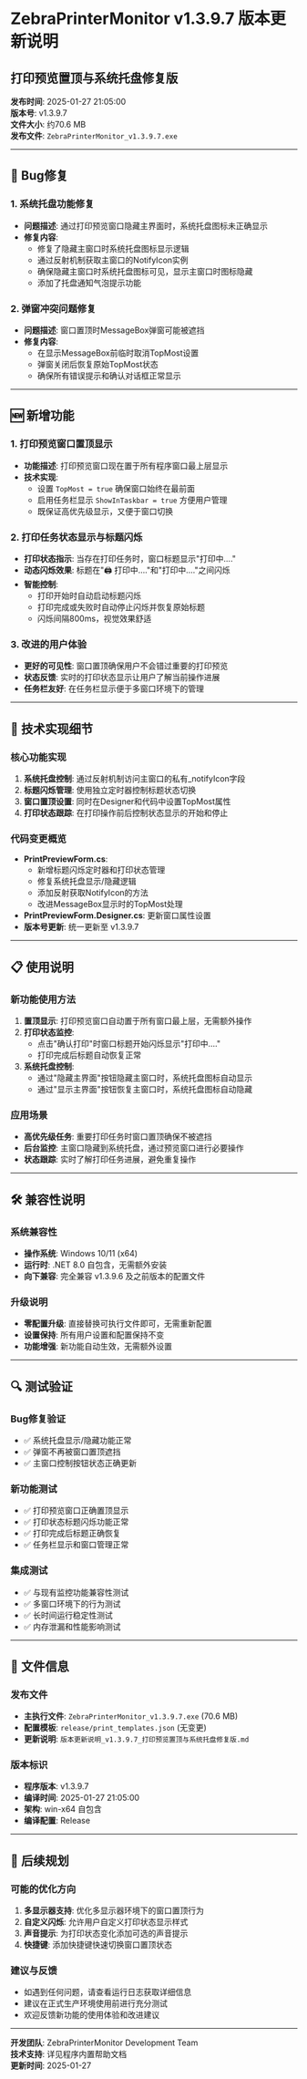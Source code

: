 # ZebraPrinterMonitor v1.3.9.7 版本更新说明
## 打印预览置顶与系统托盘修复版

**发布时间**: 2025-01-27 21:05:00  
**版本号**: v1.3.9.7  
**文件大小**: 约70.6 MB  
**发布文件**: `ZebraPrinterMonitor_v1.3.9.7.exe`

---

## 🐛 Bug修复

### 1. 系统托盘功能修复
- **问题描述**: 通过打印预览窗口隐藏主界面时，系统托盘图标未正确显示
- **修复内容**:
  - 修复了隐藏主窗口时系统托盘图标显示逻辑
  - 通过反射机制获取主窗口的NotifyIcon实例
  - 确保隐藏主窗口时系统托盘图标可见，显示主窗口时图标隐藏
  - 添加了托盘通知气泡提示功能

### 2. 弹窗冲突问题修复
- **问题描述**: 窗口置顶时MessageBox弹窗可能被遮挡
- **修复内容**:
  - 在显示MessageBox前临时取消TopMost设置
  - 弹窗关闭后恢复原始TopMost状态
  - 确保所有错误提示和确认对话框正常显示

---

## 🆕 新增功能

### 1. 打印预览窗口置顶显示
- **功能描述**: 打印预览窗口现在置于所有程序窗口最上层显示
- **技术实现**:
  - 设置 `TopMost = true` 确保窗口始终在最前面
  - 启用任务栏显示 `ShowInTaskbar = true` 方便用户管理
  - 既保证高优先级显示，又便于窗口切换

### 2. 打印任务状态显示与标题闪烁
- **打印状态指示**: 当存在打印任务时，窗口标题显示"打印中...."
- **动态闪烁效果**: 标题在"🖨️ 打印中...."和"打印中...."之间闪烁
- **智能控制**:
  - 打印开始时自动启动标题闪烁
  - 打印完成或失败时自动停止闪烁并恢复原始标题
  - 闪烁间隔800ms，视觉效果舒适

### 3. 改进的用户体验
- **更好的可见性**: 窗口置顶确保用户不会错过重要的打印预览
- **状态反馈**: 实时的打印状态显示让用户了解当前操作进展
- **任务栏友好**: 在任务栏显示便于多窗口环境下的管理

---

## 🔧 技术实现细节

### 核心功能实现
1. **系统托盘控制**: 通过反射机制访问主窗口的私有_notifyIcon字段
2. **标题闪烁管理**: 使用独立定时器控制标题状态切换
3. **窗口置顶设置**: 同时在Designer和代码中设置TopMost属性
4. **打印状态跟踪**: 在打印操作前后控制状态显示的开始和停止

### 代码变更概览
- **PrintPreviewForm.cs**: 
  - 新增标题闪烁定时器和打印状态管理
  - 修复系统托盘显示/隐藏逻辑
  - 添加反射获取NotifyIcon的方法
  - 改进MessageBox显示时的TopMost处理
- **PrintPreviewForm.Designer.cs**: 更新窗口属性设置
- **版本号更新**: 统一更新至 v1.3.9.7

---

## 📋 使用说明

### 新功能使用方法
1. **置顶显示**: 打印预览窗口自动置于所有窗口最上层，无需额外操作
2. **打印状态监控**: 
   - 点击"确认打印"时窗口标题开始闪烁显示"打印中...."
   - 打印完成后标题自动恢复正常
3. **系统托盘控制**: 
   - 通过"隐藏主界面"按钮隐藏主窗口时，系统托盘图标自动显示
   - 通过"显示主界面"按钮恢复主窗口时，系统托盘图标自动隐藏

### 应用场景
- **高优先级任务**: 重要打印任务时窗口置顶确保不被遮挡
- **后台监控**: 主窗口隐藏到系统托盘，通过预览窗口进行必要操作
- **状态跟踪**: 实时了解打印任务进展，避免重复操作

---

## 🛠️ 兼容性说明

### 系统兼容性
- **操作系统**: Windows 10/11 (x64)
- **运行时**: .NET 8.0 自包含，无需额外安装
- **向下兼容**: 完全兼容 v1.3.9.6 及之前版本的配置文件

### 升级说明
- **零配置升级**: 直接替换可执行文件即可，无需重新配置
- **设置保持**: 所有用户设置和配置保持不变
- **功能增强**: 新功能自动生效，无需额外设置

---

## 🔍 测试验证

### Bug修复验证
- ✅ 系统托盘显示/隐藏功能正常
- ✅ 弹窗不再被窗口置顶遮挡
- ✅ 主窗口控制按钮状态正确更新

### 新功能测试
- ✅ 打印预览窗口正确置顶显示
- ✅ 打印状态标题闪烁功能正常
- ✅ 打印完成后标题正确恢复
- ✅ 任务栏显示和窗口管理正常

### 集成测试
- ✅ 与现有监控功能兼容性测试
- ✅ 多窗口环境下的行为测试
- ✅ 长时间运行稳定性测试
- ✅ 内存泄漏和性能影响测试

---

## 📁 文件信息

### 发布文件
- **主执行文件**: `ZebraPrinterMonitor_v1.3.9.7.exe` (70.6 MB)
- **配置模板**: `release/print_templates.json` (无变更)
- **更新说明**: `版本更新说明_v1.3.9.7_打印预览置顶与系统托盘修复版.md`

### 版本标识
- **程序版本**: v1.3.9.7
- **编译时间**: 2025-01-27 21:05:00
- **架构**: win-x64 自包含
- **编译配置**: Release

---

## 🔄 后续规划

### 可能的优化方向
1. **多显示器支持**: 优化多显示器环境下的窗口置顶行为
2. **自定义闪烁**: 允许用户自定义打印状态显示样式
3. **声音提示**: 为打印状态变化添加可选的声音提示
4. **快捷键**: 添加快捷键快速切换窗口置顶状态

### 建议与反馈
- 如遇到任何问题，请查看运行日志获取详细信息
- 建议在正式生产环境使用前进行充分测试
- 欢迎反馈新功能的使用体验和改进建议

---

**开发团队**: ZebraPrinterMonitor Development Team  
**技术支持**: 详见程序内置帮助文档  
**更新时间**: 2025-01-27 